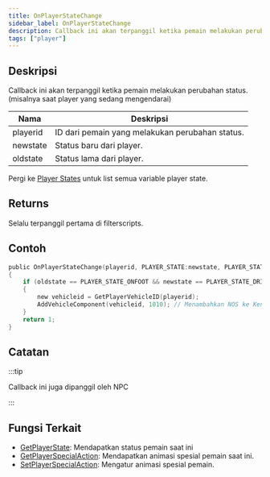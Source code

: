 ```yaml
---
title: OnPlayerStateChange
sidebar_label: OnPlayerStateChange
description: Callback ini akan terpanggil ketika pemain melakukan perubahan status.
tags: ["player"]
---
```


## Deskripsi

Callback ini akan terpanggil ketika pemain melakukan perubahan status. (misalnya saat player yang sedang mengendarai)

| Nama     | Deskripsi                                     |
| -------- | ----------------------------------------        |
| playerid | ID dari pemain yang melakukan perubahan status. |
| newstate | Status baru dari player.                        |
| oldstate | Status lama dari player.                        |

Pergi ke [Player States](../resources/playerstates) untuk list semua variable player state.

## Returns

Selalu terpanggil pertama di filterscripts.

## Contoh
```c
public OnPlayerStateChange(playerid, PLAYER_STATE:newstate, PLAYER_STATE:oldstate)
{
    if (oldstate == PLAYER_STATE_ONFOOT && newstate == PLAYER_STATE_DRIVER) // Pemain menaiki kendaraan (Wajib Mobil) dan menjadi supir
    {
        new vehicleid = GetPlayerVehicleID(playerid);
        AddVehicleComponent(vehicleid, 1010); // Menambahkan NOS ke Kendaraan Anda
    }
    return 1;
}
```
## Catatan

:::tip

Callback ini juga dipanggil oleh NPC

:::

## Fungsi Terkait

- [GetPlayerState](../functions/GetPlayerState): Mendapatkan status pemain saat ini
- [GetPlayerSpecialAction](../functions/GetPlayerSpecialAction): Mendapatkan animasi spesial pemain saat ini.
- [SetPlayerSpecialAction](../functions/SetPlayerSpecialAction): Mengatur animasi spesial pemain.
